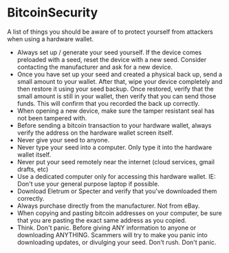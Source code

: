 # BitcoinSecurity
A list of things you should be aware of to protect yourself from attackers when using a hardware wallet.

- Always set up / generate your seed yourself. If the device comes preloaded with a seed, reset the device with a new seed. Consider contacting the manufacturer and ask for a new device.
- Once you have set up your seed and created a physical back up, send a small amount to your wallet. After that, wipe your device completely and then restore it using your seed backup. Once restored, verify that the small amount is still in your wallet, then verify that you can send those funds. This will confirm that you recorded the back up correctly.
- When opening a new device, make sure the tamper resistant seal has not been tampered with.
- Before sending a bitcoin transaction to your hardware wallet, always verify the address on the hardware wallet screen itself.
- Never give your seed to anyone.
- Never type your seed into a computer. Only type it into the hardware wallet itself.
- Never put your seed remotely near the internet (cloud services, gmail drafts, etc)
- Use a dedicated computer only for accessing this hardware wallet. IE: Don't use your general purpose laptop if possible.
- Download Eletrum or Specter and verify that you've downloaded them correctly.
- Always purchase directly from the manufacturer. Not from eBay.
- When copying and pasting bitcoin addresses on your computer, be sure that you are pasting the exact same address as you copied.
- Think. Don't panic. Before giving ANY information to anyone or downloading ANYTHING. Scammers will try to make you panic into downloading updates, or divulging your seed. Don't rush. Don't panic.

